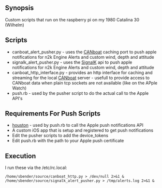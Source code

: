 ## Synopsis

Custom scripts that run on the raspberry pi on my 1980 Catalina 30 (Wilhelm)

## Scripts

- canboat_alert_pusher.py - uses the [CANboat](https://github.com/canboat/canboat) caching port to push apple notifications for n2k Engine Alerts and custom wind, depth and attitude
- signalk_alert_pusher.py - uses the [SignalK](http://signalk.org) api to push apple notifications for n2k Engine Alerts and custom wind, depth and attitude
- canboat_http_interface.py - provides an http interface for caching and streaming for the local [CANboat](https://github.com/canboat/canboat) server - usefull to provide access to CANboat data when plain tcp sockets are not available (like on the APple Watch)
- push.rb - used by the pusher script to do the actual call to the Apple API's

## Requirements For Push Scripts
- [houston](https://github.com/nomad/houston) - used by push.rb to call the Apple push notifications API
- A custom iOS app that is setup and registered to get push notifications
- Edit the pusher scripts to add the device_tokens
- Edit push.rb with the path to your Apple push certificate 

## Execution

I run these via the /etc/rc.local:

```
/home/sbender/source/canboat_http.py > /dev/null 2>&1 &
/home/sbender/source/signalk_alert_pusher.py > /tmp/alerts.log 2>&1 &
```

